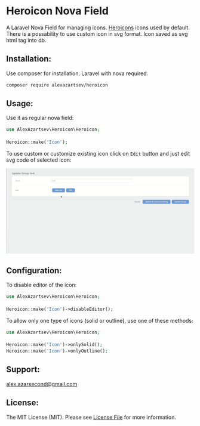 # Heroicon Nova Field

A Laravel Nova Field for managing icons. [Heroicons](https://heroicons.com/) icons used by default. There is a
possability to use custom icon in svg format. Icon saved as svg html tag into db.

## Installation:

Use composer for installation. Laravel with nova required.

```bash
composer require alexazartsev/heroicon
```

## Usage:

Use it as regular nova field:

```php
use AlexAzartsev\Heroicon\Heroicon;

Heroicon::make('Icon');
```

To use custom or customize existing icon click on `Edit` button and just edit svg code of selected icon:

<img src="screenshots/custom_icon.gif" width="800">

## Configuration:

To disable editor of the icon:

```php
use AlexAzartsev\Heroicon\Heroicon;

Heroicon::make('Icon')->disableEditor();
```

To allow only one type of icons (solid or outline), use one of these methods:

```php
use AlexAzartsev\Heroicon\Heroicon;

Heroicon::make('Icon')->onlySolid();
Heroicon::make('Icon')->onlyOutline();
```

## Support:

alex.azarsecond@gmail.com

## License:

The MIT License (MIT). Please see [License File](LICENSE) for more information.
